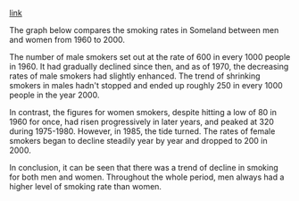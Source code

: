 [link](https://app.grammarly.com/ddocs/1640865881)

The graph below compares the smoking rates in Someland between men and women from 1960 to 2000.

The number of male smokers set out at the rate of 600 in every 1000 people in 1960. It had gradually declined since then, and as of 1970, the decreasing rates of male smokers had slightly enhanced. The trend of shrinking smokers in males hadn't stopped and ended up roughly 250 in every 1000 people in the year 2000.

In contrast, the figures for women smokers, despite hitting a low of 80 in 1960 for once, had risen progressively in later years, and peaked at 320 during 1975-1980. However, in 1985, the tide turned. The rates of female smokers began to decline steadily year by year and dropped to 200 in 2000.

In conclusion, it can be seen that there was a trend of decline in smoking for both men and women. Throughout the whole period, men always had a higher level of smoking rate than women.